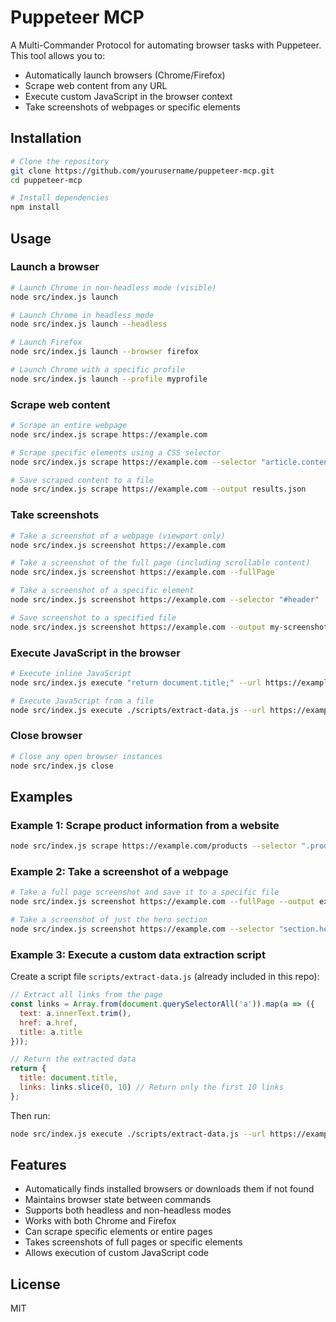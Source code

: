 # Puppeteer MCP

A Multi-Commander Protocol for automating browser tasks with Puppeteer. This tool allows you to:

- Automatically launch browsers (Chrome/Firefox)
- Scrape web content from any URL
- Execute custom JavaScript in the browser context
- Take screenshots of webpages or specific elements

## Installation

```bash
# Clone the repository
git clone https://github.com/yourusername/puppeteer-mcp.git
cd puppeteer-mcp

# Install dependencies
npm install
```

## Usage

### Launch a browser

```bash
# Launch Chrome in non-headless mode (visible)
node src/index.js launch

# Launch Chrome in headless mode
node src/index.js launch --headless

# Launch Firefox
node src/index.js launch --browser firefox

# Launch Chrome with a specific profile
node src/index.js launch --profile myprofile
```

### Scrape web content

```bash
# Scrape an entire webpage
node src/index.js scrape https://example.com

# Scrape specific elements using a CSS selector
node src/index.js scrape https://example.com --selector "article.content"

# Save scraped content to a file
node src/index.js scrape https://example.com --output results.json
```

### Take screenshots

```bash
# Take a screenshot of a webpage (viewport only)
node src/index.js screenshot https://example.com

# Take a screenshot of the full page (including scrollable content)
node src/index.js screenshot https://example.com --fullPage

# Take a screenshot of a specific element
node src/index.js screenshot https://example.com --selector "#header"

# Save screenshot to a specified file
node src/index.js screenshot https://example.com --output my-screenshot.png
```

### Execute JavaScript in the browser

```bash
# Execute inline JavaScript
node src/index.js execute "return document.title;" --url https://example.com

# Execute JavaScript from a file
node src/index.js execute ./scripts/extract-data.js --url https://example.com
```

### Close browser

```bash
# Close any open browser instances
node src/index.js close
```

## Examples

### Example 1: Scrape product information from a website

```bash
node src/index.js scrape https://example.com/products --selector ".product-card" --output products.json
```

### Example 2: Take a screenshot of a webpage

```bash
# Take a full page screenshot and save it to a specific file
node src/index.js screenshot https://example.com --fullPage --output example-full.png

# Take a screenshot of just the hero section
node src/index.js screenshot https://example.com --selector "section.hero" --output hero.png
```

### Example 3: Execute a custom data extraction script

Create a script file `scripts/extract-data.js` (already included in this repo):

```javascript
// Extract all links from the page
const links = Array.from(document.querySelectorAll('a')).map(a => ({
  text: a.innerText.trim(),
  href: a.href,
  title: a.title
}));

// Return the extracted data
return {
  title: document.title,
  links: links.slice(0, 10) // Return only the first 10 links
};
```

Then run:

```bash
node src/index.js execute ./scripts/extract-data.js --url https://example.com
```

## Features

- Automatically finds installed browsers or downloads them if not found
- Maintains browser state between commands
- Supports both headless and non-headless modes
- Works with both Chrome and Firefox
- Can scrape specific elements or entire pages
- Takes screenshots of full pages or specific elements
- Allows execution of custom JavaScript code

## License

MIT 